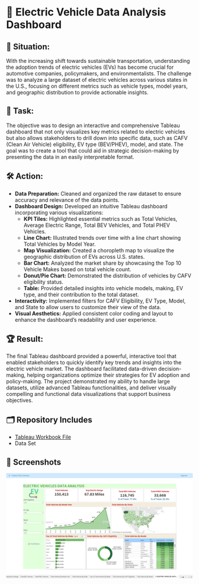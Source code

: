 # 🚗 Electric Vehicle Data Analysis Dashboard

## 📍 Situation:
With the increasing shift towards sustainable transportation, understanding the adoption trends of electric vehicles (EVs) has become crucial for automotive companies, policymakers, and environmentalists. The challenge was to analyze a large dataset of electric vehicles across various states in the U.S., focusing on different metrics such as vehicle types, model years, and geographic distribution to provide actionable insights.

## 🎯 Task:
The objective was to design an interactive and comprehensive Tableau dashboard that not only visualizes key metrics related to electric vehicles but also allows stakeholders to drill down into specific data, such as CAFV (Clean Air Vehicle) eligibility, EV type (BEV/PHEV), model, and state. The goal was to create a tool that could aid in strategic decision-making by presenting the data in an easily interpretable format.

## 🛠️ Action:
- **Data Preparation:** Cleaned and organized the raw dataset to ensure accuracy and relevance of the data points.
- **Dashboard Design:** Developed an intuitive Tableau dashboard incorporating various visualizations:
  - **KPI Tiles:** Highlighted essential metrics such as Total Vehicles, Average Electric Range, Total BEV Vehicles, and Total PHEV Vehicles.
  - **Line Chart:** Illustrated trends over time with a line chart showing Total Vehicles by Model Year.
  - **Map Visualization:** Created a choropleth map to visualize the geographic distribution of EVs across U.S. states.
  - **Bar Chart:** Analyzed the market share by showcasing the Top 10 Vehicle Makes based on total vehicle count.
  - **Donut/Pie Chart:** Demonstrated the distribution of vehicles by CAFV eligibility status.
  - **Table:** Provided detailed insights into vehicle models, making, EV type, and their contribution to the total dataset.
- **Interactivity:** Implemented filters for CAFV Eligibility, EV Type, Model, and State to allow users to customize their view of the data.
- **Visual Aesthetics:** Applied consistent color coding and layout to enhance the dashboard’s readability and user experience.

## 🏆 Result:
The final Tableau dashboard provided a powerful, interactive tool that enabled stakeholders to quickly identify key trends and insights into the electric vehicle market. The dashboard facilitated data-driven decision-making, helping organizations optimize their strategies for EV adoption and policy-making. The project demonstrated my ability to handle large datasets, utilize advanced Tableau functionalities, and deliver visually compelling and functional data visualizations that support business objectives.

## 🗂️ Repository Includes
- [Tableau Workbook File](https://public.tableau.com/app/profile/abijith.pandath/viz/EVAnalysis_17241933114680/ELECTRICVEHICLESDATAANALYSIS)
- Data Set

## 📸 Screenshots
![img](https://github.com/abijithpandath/Projects/blob/main/Tableau%20Dash%20For%20EV%20Analysis/Screenshots/SS1.png)<br><br>
